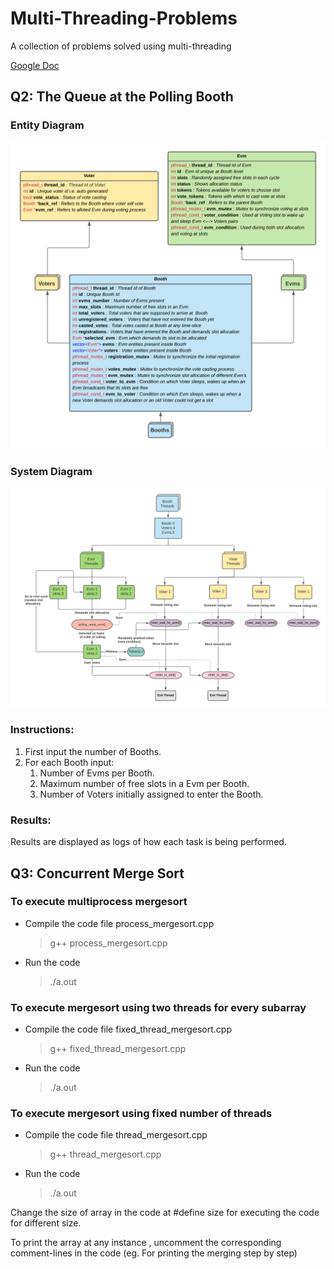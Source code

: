 # Multi-Threading-Problems
A collection of problems solved using multi-threading

[Google Doc](https://docs.google.com/document/d/1LH7CpG3SVDEIzdhZy4txEEdMF-oicjZPpAZt9xP3dLE/edit)
## Q2: The Queue at the Polling Booth
### Entity Diagram
![Entity Diagram](/snapshots/evm_entity_diagram.png)
### System Diagram
![Thread Diagram](/snapshots/evm_thread_diagram.png)

### Instructions:
1. First input the number of Booths.
2. For each Booth input:
    1. Number of Evms per Booth.
    2. Maximum number of free slots in a Evm per Booth.
    3. Number of Voters initially assigned to enter the Booth.
### Results:
Results are displayed as logs of how each task is being performed.


## Q3: Concurrent Merge Sort

### To execute multiprocess mergesort
- Compile the code file process_mergesort.cpp 
    >g++ process_mergesort.cpp
- Run the code
    >./a.out
### To execute mergesort using two threads for every subarray
- Compile the code file fixed_thread_mergesort.cpp 
    >g++ fixed_thread_mergesort.cpp
- Run the code
    >./a.out
### To execute mergesort using fixed number of threads
- Compile the code file thread_mergesort.cpp 
    >g++ thread_mergesort.cpp
- Run the code
    >./a.out

Change the size of array in the code at #define size for executing the code for different size.

To print the array at any instance , uncomment the corresponding comment-lines in the code
(eg. For printing the merging step by step)
